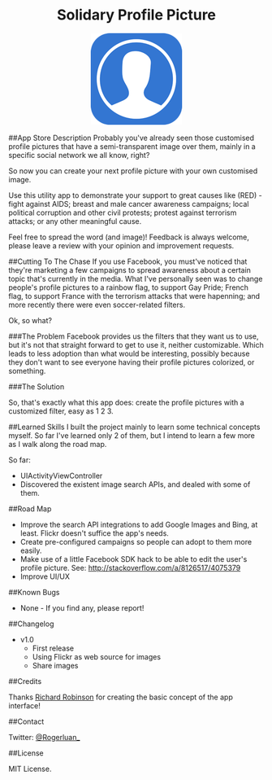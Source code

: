 <H1 align ="center">Solidary Profile Picture</H1>

<p align="center">
  <a href="http://appstore.com/solidaryprofilepicture"><img src="AppIcon.png" alt="Icon"/></a>
</p></url>


##App Store Description
Probably you've already seen those customised profile pictures that have a semi-transparent image over them, mainly in a specific social network we all know, right?

So now you can create your next profile picture with your own customised image.

Use this utility app to demonstrate your support to great causes like (RED) - fight against AIDS; breast and male cancer awareness campaigns; local political corruption and other civil protests; protest against terrorism attacks; or any other meaningful cause.

Feel free to spread the word (and image)! Feedback is always welcome, please leave a review with your opinion and improvement requests.

##Cutting To The Chase
If you use Facebook, you must've noticed that they're marketing a few campaigns to spread awareness about a certain topic that's currently in the media.
What I've personally seen was to change people's profile pictures to a rainbow flag, to support Gay Pride; French flag, to support France with the terrorism attacks that were hapenning; and more recently there were even soccer-related filters.

Ok, so what?

###The Problem
Facebook provides us the filters that they want us to use, but it's not that straight forward to get to use it, neither customizable. Which leads to less adoption than what would be interesting, possibly because they don't want to see everyone having their profile pictures colorized, or something.

###The Solution

So, that's exactly what this app does: create the profile pictures with a customized filter, easy as 1 2 3.

##Learned Skills
I built the project mainly to learn some technical concepts myself. So far I've learned only 2 of them, but I intend to learn a few more as I walk along the road map.

So far:

- UIActivityViewController
- Discovered the existent image search APIs, and dealed with some of them.


##Road Map

- Improve the search API integrations to add Google Images and Bing, at least. Flickr doesn't suffice the app's needs.
- Create pre-configured campaigns so people can adopt to them more easily.
- Make use of a little Facebook SDK hack to be able to edit the user's profile picture. See: http://stackoverflow.com/a/8126517/4075379
- Improve UI/UX

##Known Bugs

- None - If you find any, please report!

##Changelog

- v1.0
    - First release
    - Using Flickr as web source for images
    - Share images

##Credits

Thanks [Richard Robinson](https://twitter.com/richardr0924) for creating the basic concept of the app interface!

##Contact

Twitter: [@Rogerluan\_](https://twitter.com/rogerluan_)

##License

MIT License.